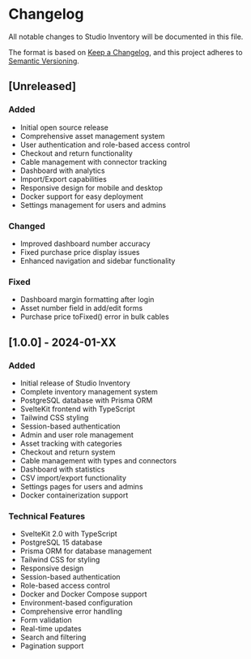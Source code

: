 # Changelog

All notable changes to Studio Inventory will be documented in this file.

The format is based on [Keep a Changelog](https://keepachangelog.com/en/1.0.0/),
and this project adheres to [Semantic Versioning](https://semver.org/spec/v2.0.0.html).

## [Unreleased]

### Added
- Initial open source release
- Comprehensive asset management system
- User authentication and role-based access control
- Checkout and return functionality
- Cable management with connector tracking
- Dashboard with analytics
- Import/Export capabilities
- Responsive design for mobile and desktop
- Docker support for easy deployment
- Settings management for users and admins

### Changed
- Improved dashboard number accuracy
- Fixed purchase price display issues
- Enhanced navigation and sidebar functionality

### Fixed
- Dashboard margin formatting after login
- Asset number field in add/edit forms
- Purchase price toFixed() error in bulk cables

## [1.0.0] - 2024-01-XX

### Added
- Initial release of Studio Inventory
- Complete inventory management system
- PostgreSQL database with Prisma ORM
- SvelteKit frontend with TypeScript
- Tailwind CSS styling
- Session-based authentication
- Admin and user role management
- Asset tracking with categories
- Checkout and return system
- Cable management with types and connectors
- Dashboard with statistics
- CSV import/export functionality
- Settings pages for users and admins
- Docker containerization support

### Technical Features
- SvelteKit 2.0 with TypeScript
- PostgreSQL 15 database
- Prisma ORM for database management
- Tailwind CSS for styling
- Responsive design
- Session-based authentication
- Role-based access control
- Docker and Docker Compose support
- Environment-based configuration
- Comprehensive error handling
- Form validation
- Real-time updates
- Search and filtering
- Pagination support 